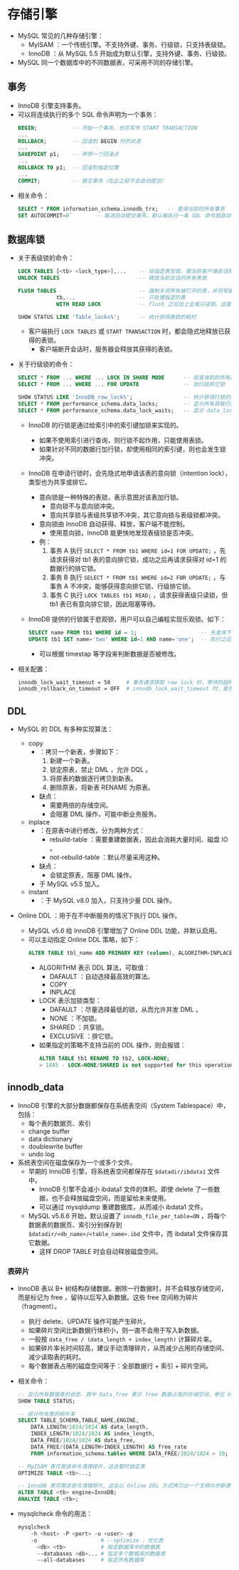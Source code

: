 # 存储引擎

- MySQL 常见的几种存储引擎：
  - MyISAM ：一个传统引擎。不支持外键、事务、行级锁，只支持表级锁。
  - InnoDB ：从 MySQL 5.5 开始成为默认引擎，支持外键、事务、行级锁。
- MySQL 同一个数据库中的不同数据表，可采用不同的存储引擎。

## 事务

- InnoDB 引擎支持事务。
- 可以将连续执行的多个 SQL 命令声明为一个事务：
  ```sql
  BEGIN;           -- 开始一个事务，也可写作 START TRANSACTION
  ...
  ROLLBACK;        -- 回滚到 BEGIN 时的状态
  ...
  SAVEPOINT p1;    -- 声明一个回滚点
  ...
  ROLLBACK TO p1;  -- 回滚到指定位置
  ...
  COMMIT;          -- 提交事务（在此之前不会自动提交）
  ```
- 相关命令：
  ```sql
  SELECT * FROM information_schema.innodb_trx;   -- 查询当前的所有事务
  SET AUTOCOMMIT=0`       -- 取消自动提交事务。默认每执行一条 SQL 命令就自动作为一个事务提交
  ```

## 数据库锁

- 关于表级锁的命令：
  ```sql
  LOCK TABLES [<tb> <lock_type>],...    -- 给指定表加锁，使当前客户端会话获得表锁，例如 LOCK TABLES tb1 WRITE, tb2 READ;
  UNLOCK TABLES                         -- 释放当前会话的所有表锁

  FLUSH TABLES                          -- 强制关闭所有被打开的表，并将写缓存中的数据写入磁盘
              tb,...                    -- 只处理指定的表
              WITH READ LOCK            -- flush 之后加上全局只读锁。这是全局锁，因此不需要获得 lock tables 的表锁

  SHOW STATUS LIKE 'Table_locks%';      -- 统计获得表锁的耗时
  ```
  - 客户端执行 `LOCK TABLES` 或 `START TRANSACTION` 时，都会隐式地释放已获得的表锁。
    - 客户端断开会话时，服务器会释放其获得的表锁。

- 关于行级锁的命令：
  ```sql
  SELECT * FROM ... WHERE ... LOCK IN SHARE MODE      -- 给查询到的所有数据行加行级共享锁
  SELECT * FROM ... WHERE ... FOR UPDATE              -- 加行级排它锁

  SHOW STATUS LIKE 'InnoDB_row_lock%';                -- 统计获得行锁的耗时
  SELECT * FROM performance_schema.data_locks;        -- 显示所有获取行锁的请求，包括已经获得的、等待获得的
  SELECT * FROM performance_schema.data_lock_waits;   -- 显示 data_lock_waits 中的哪些请求在被哪些请求阻塞
  ```
  - InnoDB 的行锁是通过给索引中的索引键加锁来实现的。
    - 如果不使用索引进行查询，则行锁不起作用，只能使用表锁。
    - 如果针对不同的数据行加行锁，却使用相同的索引键，则也会发生锁冲突。
  - InnoDB 在申请行锁时，会先隐式地申请该表的意向锁（intention lock），类型也为共享或排它。
    - 意向锁是一种特殊的表锁，表示意图对该表加行锁。
      - 意向锁不与意向锁冲突。
      - 意向共享锁与表级共享锁不冲突，其它意向锁与表级锁都冲突。
    - 意向锁由 InnoDB 自动获得、释放，客户端不能控制。
      - 使用意向锁，InnoDB 能更快地发现表级锁是否冲突。
    - 例：
      1. 事务 A 执行 `SELECT * FROM tb1 WHERE id=1 FOR UPDATE;` ，先请求获得对 tb1 表的意向排它锁，成功之后再请求获得对 id=1 的数据行的排它锁。
      2. 事务 B 执行 `SELECT * FROM tb1 WHERE id=2 FOR UPDATE;` ，与事务 A 不冲突，能够获得意向排它锁、行级排它锁。
      3. 事务 C 执行 `LOCK TABLES tb1 READ;` ，请求获得表级只读锁，但 tb1 表已有意向排它锁，因此阻塞等待。

  - InnoDB 提供的行锁属于悲观锁，用户可以自己编程实现乐观锁。如下：
    ```sql
    SELECT name FROM tb1 WHERE id = 1;                    -- 先查询下修改之前的值，这里假设此时 name 的值为 'one'
    UPDATE tb1 SET name='two' WHERE id=1 AND name='one';  -- 执行之后，根据返回值判断是否修改成功
    ```
    - 可以根据 timestap 等字段来判断数据是否被修改。

- 相关配置：
  ```sh
  innodb_lock_wait_timeout = 50     # 事务请求获取 row lock 时，等待的超时时间，默认为 50s 。超时则报错：Lock wait timeout exceeded
  innodb_rollback_on_timeout = OFF  # innodb_lock_wait_timeout 时，是否回滚整个事务。默认为 OFF ，只回滚最后一条语句，可能破坏事务原子性
  ```

## DDL

- MySQL 的 DDL 有多种实现算法：
  - copy
    - ：拷贝一个新表，步骤如下：
      1. 新建一个新表。
      2. 锁定原表，禁止 DML ，允许 DQL 。
      3. 将原表的数据逐行拷贝到新表。
      4. 删除原表，将新表 RENAME 为原表。
    - 缺点：
      - 需要两倍的存储空间。
      - 会阻塞 DML 操作，可能中断业务服务。
  - inplace
    - ：在原表中进行修改，分为两种方式：
      - rebuild-table ：需要重建数据表，因此会消耗大量时间、磁盘 IO 。
      - not-rebuild-table ：默认尽量采用这种。
    - 缺点：
      - 会锁定原表，阻塞 DML 操作。
    - 于 MySQL v5.5 加入。
  - instant
    - ：于 MySQL v8.0 加入，只支持少量 DDL 操作。

- Online DDL ：用于在不中断服务的情况下执行 DDL 操作。
  - MySQL v5.6 给 InnoDB 引擎增加了 Online DDL 功能，并默认启用。
  - 可以主动指定 Online DDL 策略，如下：
    ```sql
    ALTER TABLE tbl_name ADD PRIMARY KEY (column), ALGORITHM=INPLACE, LOCK=NONE;
    ```
    - ALGORITHM 表示 DDL 算法，可取值：
      - DAFAULT ：自动选择最高效的算法。
      - COPY
      - INPLACE
    - LOCK 表示加锁类型：
      - DAFAULT ：尽量选择最低的锁，从而允许并发 DML 。
      - NONE ：不加锁。
      - SHARED ：共享锁。
      - EXCLUSIVE ：排它锁。
    - 如果指定的策略不支持当前的 DDL 操作，则会报错：
      ```sql
      ALTER TABLE tb1 RENAME TO tb2, LOCK=NONE;
      > 1845 - LOCK=NONE/SHARED is not supported for this operation. Try LOCK=EXCLUSIVE.
      ```

## innodb_data

- InnoDB 引擎的大部分数据都保存在系统表空间（System Tablespace）中，包括：
  - 每个表的数据页、索引
  - change buffer
  - data dictionary
  - doublewrite buffer
  - undo log
- 系统表空间在磁盘保存为一个或多个文件。
  - 早期的 InnoDB 引擎，将系统表空间都保存在 `$datadir/ibdata1` 文件中。
    - InnoDB 引擎不会减小 ibdata1 文件的体积。即使 delete 了一些数据，也不会释放磁盘空间，而是留给未来使用。
    - 可以通过 mysqldump 重建数据库，从而减小 ibdata1 文件。
  - MySQL v5.6.6 开始，默认设置了 `innodb_file_per_table=ON` ，将每个数据表的数据页、索引分别保存到 `$datadir/<db_name>/<table_name>.ibd` 文件中，而 ibdata1 文件保存其它数据。
    - 这样 DROP TABLE 时会自动释放磁盘空间。

### 表碎片

- InnoDB 表以 B+ 树结构存储数据。删除一行数据时，并不会释放存储空间，而是标记为 free ，留待以后写入新数据。这些 free 空间称为碎片（fragment）。
  - 执行 delete、UPDATE 操作可能产生碎片。
  - 如果碎片空间比新数据行体积小，则一直不会用于写入新数据。
  - 一般按 `data_free / (data_length + index_length)` 计算碎片率。
  - 如果碎片率长时间较高，建议手动清理碎片，从而减少占用的存储空间、减少读取表的耗时。
  - 每个数据表占用的磁盘空间等于：全部数据行 + 索引 + 碎片空间。

- 相关命令：
  ```sql
  -- 显示所有数据表的状态，其中 Data_free 表示 free 数据占用的存储空间，单位 bytes
  SHOW TABLE STATUS;

  -- 统计所有表的碎片率
  SELECT TABLE_SCHEMA,TABLE_NAME,ENGINE,
      DATA_LENGTH/1024/1024 AS data_length,
      INDEX_LENGTH/1024/1024 AS index_length,
      DATA_FREE/1024/1024 AS data_free,
      DATA_FREE/(DATA_LENGTH+INDEX_LENGTH) AS free_rate
      FROM information_schema.tables WHERE DATA_FREE/1024/1024 > 10;

  -- MyISAM 表可用该命令清理碎片，这会暂时锁定表
  OPTIMIZE TABLE <tb>...;

  -- InnoDB 表可用该命令清理碎片。这会以 Online DDL 方式拷贝出一个无碎片的新表，然后重命名为原表
  ALTER TABLE <tb> engine=InnoDB;
  ANALYZE TABLE <tb>;
  ```

- mysqlcheck 命令的用法：
  ```sh
  mysqlcheck
      -h <host> -P <port> -u <user> -p
      -o                    # --optimize ，优化表
        <db> <tb>           # 指定数据库中的数据表
        --databases <db>... # 指定多个数据库的数据表
        --all-databases     # 指定所有数据库
  ```
